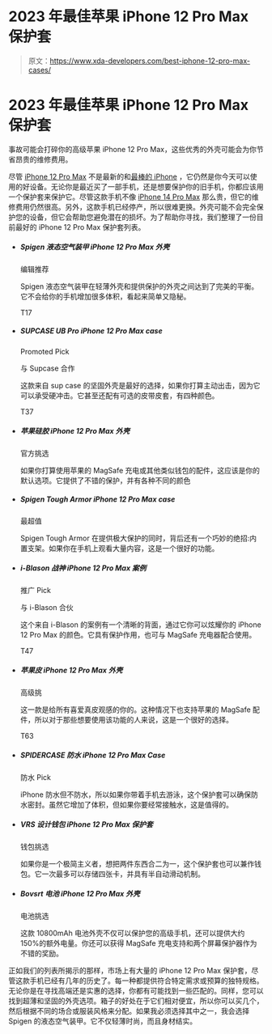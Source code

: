 # 2023 年最佳苹果 iPhone 12 Pro Max 保护套

> 原文：<https://www.xda-developers.com/best-iphone-12-pro-max-cases/>

# 2023 年最佳苹果 iPhone 12 Pro Max 保护套

事故可能会打碎你的高级苹果 iPhone 12 Pro Max，这些优秀的外壳可能会为你节省昂贵的维修费用。

尽管 [iPhone 12 Pro Max](https://www.xda-developers.com/iphone-12-pro-max-review/) 不是最新的和[最棒的 iPhone](https://www.xda-developers.com/best-iphone) ，它仍然是你今天可以使用的好设备。无论你是最近买了一部手机，还是想要保护你的旧手机，你都应该用一个保护套来保护它。尽管这款手机不像 [iPhone 14 Pro Max](https://www.xda-developers.com/apple-iphone-14-pro-max-review/) 那么贵，但它的维修费用仍然很高。另外，这款手机已经停产，所以很难更换。外壳可能不会完全保护您的设备，但它会帮助您避免潜在的损坏。为了帮助你寻找，我们整理了一份目前最好的 iPhone 12 Pro Max 保护套列表。

*   ##### Spigen 液态空气装甲 iPhone 12 Pro Max 外壳

    编辑推荐

    Spigen 液态空气装甲在轻薄外壳和提供保护的外壳之间达到了完美的平衡。它不会给你的手机增加很多体积，看起来简单又隐秘。

    T17
*   ##### SUPCASE UB Pro iPhone 12 Pro Max case

    Promoted Pick

    与 Supcase 合作

    这款来自 sup case 的坚固外壳是最好的选择，如果你打算主动出击，因为它可以承受硬冲击。它甚至还配有可选的皮带皮套，有四种颜色。

    T37
*   ##### 苹果硅胶 iPhone 12 Pro Max 外壳

    官方挑选

    如果你打算使用苹果的 MagSafe 充电或其他类似钱包的配件，这应该是你的默认选项。它提供了不错的保护，并有各种不同的颜色

*   ##### Spigen Tough Armor iPhone 12 Pro Max case

    最超值

    Spigen Tough Armor 在提供极大保护的同时，背后还有一个巧妙的绝招:内置支架。如果你在手机上观看大量内容，这是一个很好的功能。

*   ##### i-Blason 战神 iPhone 12 Pro Max 案例

    推广 Pick

    与 i-Blason 合伙

    这个来自 i-Blason 的案例有一个清晰的背面，通过它你可以炫耀你的 iPhone 12 Pro Max 的颜色。它具有保护作用，也可与 MagSafe 充电器配合使用。

    T47
*   ##### 苹果皮 iPhone 12 Pro Max 外壳

    高级挑

    这一款是给所有喜爱真皮观感的你的。这种情况下也支持苹果的 MagSafe 配件，所以对于那些想要使用该功能的人来说，这是一个很好的选择。

    T63
*   ##### SPIDERCASE 防水 iPhone 12 Pro Max Case

    防水 Pick

    iPhone 防水但不防水，所以如果你带着手机去游泳，这个保护套可以确保防水密封。虽然它增加了体积，但如果你要经常接触水，这是值得的。

*   ##### VRS 设计钱包 iPhone 12 Pro Max 保护套

    钱包挑选

    如果你是一个极简主义者，想把两件东西合二为一，这个保护套也可以兼作钱包。它一次最多可以存储四张卡，并具有半自动滑动机制。

*   ##### Bovsrt 电池 iPhone 12 Pro Max 外壳

    电池挑选

    这款 10800mAh 电池外壳不仅可以保护您的高级手机，还可以提供大约 150%的额外电量。你还可以获得 MagSafe 充电支持和两个屏幕保护器作为不错的奖励。

正如我们的列表所揭示的那样，市场上有大量的 iPhone 12 Pro Max 保护套，尽管这款手机已经有几年的历史了。每一种都提供符合特定需求或预算的独特规格。无论你是在寻找高端还是实惠的选择，你都有可能找到一些匹配的。同样，您可以找到超薄和坚固的外壳选项。箱子的好处在于它们相对便宜，所以你可以买几个，然后根据不同的场合或服装风格来分配。如果我必须选择其中之一，我会选择 Spigen 的液态空气装甲。它不仅轻薄时尚，而且身材结实。